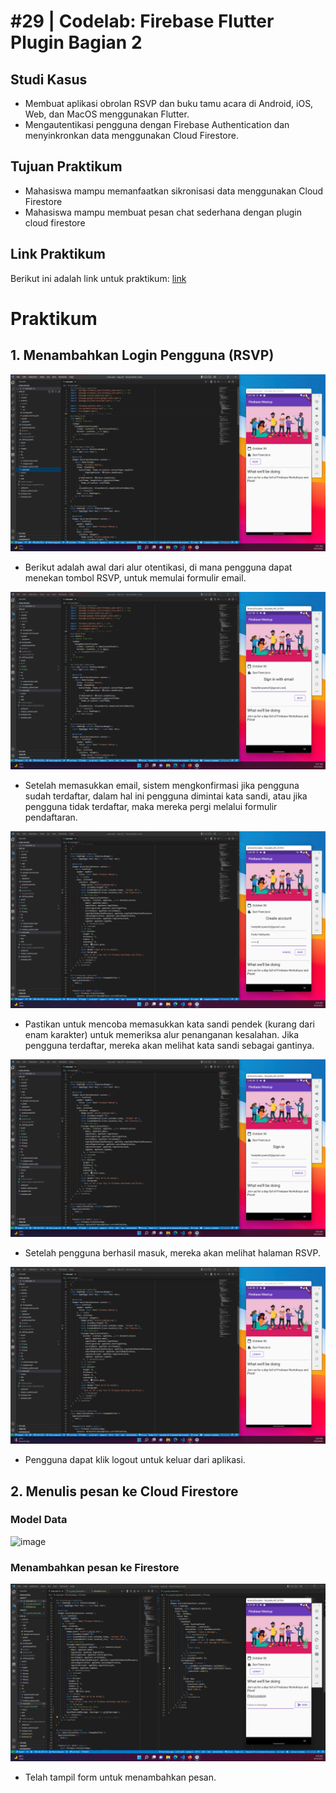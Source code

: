 # #29 | Codelab: Firebase Flutter Plugin Bagian 2 

## Studi Kasus

* Membuat aplikasi obrolan RSVP dan buku tamu acara di Android, iOS, Web, dan MacOS menggunakan Flutter.
* Mengautentikasi pengguna dengan Firebase Authentication dan menyinkronkan data menggunakan Cloud Firestore. 

## Tujuan Praktikum

* Mahasiswa mampu memanfaatkan sikronisasi data menggunakan Cloud Firestore
* Mahasiswa mampu membuat pesan chat sederhana dengan plugin cloud firestore

## Link Praktikum

Berikut ini adalah link untuk praktikum: [link](https://firebase.google.com/codelabs/firebase-get-to-know-flutter?hl=id#1)

# Praktikum

## 1. Menambahkan Login Pengguna (RSVP)

![Awal otentikasi](./images/01.png)

* Berikut adalah awal dari alur otentikasi, di mana pengguna dapat menekan tombol RSVP, untuk memulai formulir email. 

![Formulir email](./images/02.png)

* Setelah memasukkan email, sistem mengkonfirmasi jika pengguna sudah terdaftar, dalam hal ini pengguna dimintai kata sandi, atau jika pengguna tidak terdaftar, maka mereka pergi melalui formulir pendaftaran. 

![Formulir pendaftaran](./images/03.png)

* Pastikan untuk mencoba memasukkan kata sandi pendek (kurang dari enam karakter) untuk memeriksa alur penanganan kesalahan. Jika pengguna terdaftar, mereka akan melihat kata sandi sebagai gantinya. 

![Sign In](./images/04.png)

* Setelah pengguna berhasil masuk, mereka akan melihat halaman RSVP. 

![Halaman RSVP](./images/05.png)

* Pengguna dapat klik logout untuk keluar dari aplikasi.

## 2. Menulis pesan ke Cloud Firestore

### Model Data

![image](https://user-images.githubusercontent.com/47923906/190261967-47f5a1c7-391c-4ef8-bb02-f832002dbddd.png)

### Menambahkan pesan ke Firestore

![Menambahkan form pesan](./images/06.png)

* Telah tampil form untuk menambahkan pesan.









